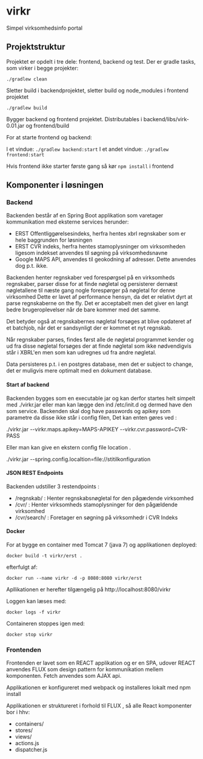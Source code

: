 # virkr
Simpel virksomhedsinfo portal

## Projektstruktur
Projektet er opdelt i tre dele: frontend, backend og test. Der er gradle tasks, som virker i begge projekter:

    ./gradlew clean

Sletter build i backendprojektet, sletter build og node_modules i frontend projektet

    ./gradlew build

Bygger backend og frontend projektet. Distributables i backend/libs/virk-0.01.jar og frontend/build

For at starte frontend og backend:

I et vindue: `./gradlew backend:start`
I et andet vindue: `./gradlew frontend:start`      

Hvis frontend ikke starter første gang så kør `npm install` i frontend  

## Komponenter i løsningen

### Backend
Backenden består af en Spring Boot applikation som varetager kommunikation med eksterne services herunder: 
- ERST Offentliggørelsesindeks, herfra hentes xbrl regnskaber som er hele baggrunden for løsningen
- ERST CVR indeks, herfra hentes stamoplysninger om virksomheden ligesom indekset anvendes til søgning på virksomhedsnavne
- Google MAPS API, anvendes til geokodning af adresser. Dette anvendes dog p.t. ikke.

Backenden henter regnskaber ved forespørgsel på en virksomheds regnskaber, parser disse for at finde nøgletal og 
persisterer dernæst nøgletallene til næste gang nogle forespørger på nøgletal for denne virksomhed
Dette er lavet af performance hensyn, da det er relativt dyrt at parse regnskaberne on the fly. Det er acceptabelt
men det giver en langt bedre brugeroplevelser når de bare kommer med det samme.

Det betyder også at regnskabernes nøgletal forsøges at blive opdateret af et batchjob, når det er sandsynligt der er kommet et nyt regnskab.

Når regnskaber parses, findes først alle de nøgletal programmet kender og ud fra disse nøgletal forsøges der at finde nøgletal
som ikke nødvendigvis står i XBRL'en men som kan udregnes ud fra andre nøgletal.

Data persisteres p.t. i en postgres database, men det er subject to change, det er muligvis mere optimalt med en dokument
database.

#### Start af backend
Backenden bygges som en executable jar og kan derfor startes helt simpelt med ./virkr.jar eller man kan lægge den ind /etc/init.d 
og dermed have den som service. 
Backenden skal dog have passwords og apikey som parametre da disse ikke står i config filen,
Det kan enten gøres ved : 

./virkr.jar --virkr.maps.apikey=MAPS-APIKEY --virkr.cvr.password=CVR-PASS

Eller man kan give en ekstern config file location .

./virkr.jar --spring.config.localtion=file://stitilkonfiguration

#### JSON REST Endpoints
Backenden udstiller 3 restendpoints :
- /regnskab/<cvrnr> : Henter regnskabsnøgletal for den pågædende virksomhed
- /cvr/<cvrnr> : Henter virksomheds stamoplysninger for den pågældende virksomhed
- /cvr/search/<soegning> : Foretager en søgning på virksomhedr i CVR Indeks

#### Docker
For at bygge en container med Tomcat 7 (java 7) og applikationen deployed:

    docker build -t virkr/erst .

efterfulgt af:

    docker run --name virkr -d -p 8080:8080 virkr/erst

Apllikationen er herefter tilgængelig på http://localhost:8080/virkr

Loggen kan læses med:
   
    docker logs -f virkr

Containeren stoppes igen med:

    docker stop virkr


### Frontenden
Frontenden er lavet som en REACT applikation og er en SPA, udover REACT anvendes FLUX som design pattern for kommunikation
mellem komponenten. Fetch anvendes som AJAX api.

Applikationen er konfigureret med webpack og installeres lokalt med npm install

Applikationen er struktureret i forhold til FLUX , så alle React komponenter bor i hhv:
- containers/
- stores/
- views/
- actions.js
- dispatcher.js

